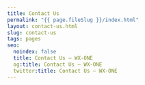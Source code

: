 ```yaml
---
title: Contact Us
permalink: "{{ page.fileSlug }}/index.html"
layout: contact-us.html
slug: contact-us
tags: pages
seo:
  noindex: false
  title: Contact Us — WX-ONE
  og:title: Contact Us — WX-ONE
  twitter:title: Contact Us — WX-ONE
---
```

